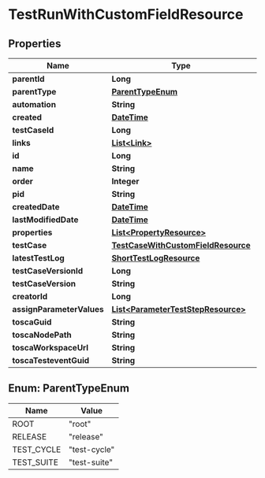 
# TestRunWithCustomFieldResource

## Properties
Name | Type | Description | Notes
------------ | ------------- | ------------- | -------------
**parentId** | **Long** |  |  [optional]
**parentType** | [**ParentTypeEnum**](#ParentTypeEnum) |  |  [optional]
**automation** | **String** |  |  [optional]
**created** | [**DateTime**](DateTime.md) |  |  [optional]
**testCaseId** | **Long** |  |  [optional]
**links** | [**List&lt;Link&gt;**](Link.md) |  |  [optional]
**id** | **Long** |  |  [optional]
**name** | **String** |  |  [optional]
**order** | **Integer** |  |  [optional]
**pid** | **String** |  |  [optional]
**createdDate** | [**DateTime**](DateTime.md) |  |  [optional]
**lastModifiedDate** | [**DateTime**](DateTime.md) |  |  [optional]
**properties** | [**List&lt;PropertyResource&gt;**](PropertyResource.md) |  | 
**testCase** | [**TestCaseWithCustomFieldResource**](TestCaseWithCustomFieldResource.md) |  | 
**latestTestLog** | [**ShortTestLogResource**](ShortTestLogResource.md) |  |  [optional]
**testCaseVersionId** | **Long** |  |  [optional]
**testCaseVersion** | **String** |  |  [optional]
**creatorId** | **Long** |  |  [optional]
**assignParameterValues** | [**List&lt;ParameterTestStepResource&gt;**](ParameterTestStepResource.md) |  |  [optional]
**toscaGuid** | **String** |  |  [optional]
**toscaNodePath** | **String** |  |  [optional]
**toscaWorkspaceUrl** | **String** |  |  [optional]
**toscaTesteventGuid** | **String** |  |  [optional]


<a name="ParentTypeEnum"></a>
## Enum: ParentTypeEnum
Name | Value
---- | -----
ROOT | &quot;root&quot;
RELEASE | &quot;release&quot;
TEST_CYCLE | &quot;test-cycle&quot;
TEST_SUITE | &quot;test-suite&quot;



